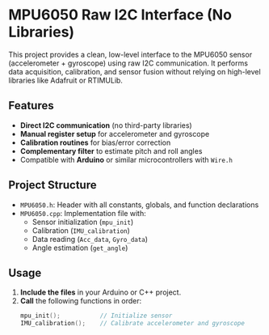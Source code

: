 # MPU6050 Raw I2C Interface (No Libraries)

This project provides a clean, low-level interface to the MPU6050 sensor (accelerometer + gyroscope) using raw I2C communication. It performs data acquisition, calibration, and sensor fusion without relying on high-level libraries like Adafruit or RTIMULib.

## Features

- **Direct I2C communication** (no third-party libraries)
- **Manual register setup** for accelerometer and gyroscope
- **Calibration routines** for bias/error correction
- **Complementary filter** to estimate pitch and roll angles
- Compatible with **Arduino** or similar microcontrollers with `Wire.h`

## Project Structure

- `MPU6050.h`: Header with all constants, globals, and function declarations
- `MPU6050.cpp`: Implementation file with:
  - Sensor initialization (`mpu_init`)
  - Calibration (`IMU_calibration`)
  - Data reading (`Acc_data`, `Gyro_data`)
  - Angle estimation (`get_angle`)

## Usage

1. **Include the files** in your Arduino or C++ project.
2. **Call** the following functions in order:
   ```cpp
   mpu_init();           // Initialize sensor
   IMU_calibration();    // Calibrate accelerometer and gyroscope
